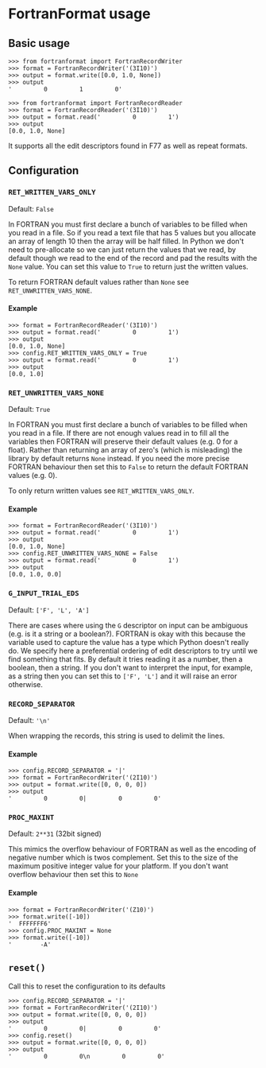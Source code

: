 # FortranFormat usage

## Basic usage

```
>>> from fortranformat import FortranRecordWriter
>>> format = FortranRecordWriter('(3I10)')
>>> output = format.write([0.0, 1.0, None])
>>> output
'         0         1         0'
```

```
>>> from fortranformat import FortranRecordReader
>>> format = FortranRecordReader('(3I10)')
>>> output = format.read('         0         1')
>>> output
[0.0, 1.0, None]
```

It supports all the edit descriptors found in F77 as well as repeat formats.

## Configuration

### `RET_WRITTEN_VARS_ONLY`

Default: `False`

In FORTRAN you must first declare a bunch of variables to be filled when you read in a file. So if you read a text file that has 5 values but you allocate an array of length 10 then the array will be half filled. In Python we don't need to pre-allocate so we can just return the values that we read, by default though we read to the end of the record and pad the results with the `None` value. You can set this value to `True` to return just the written values.

To return FORTRAN default values rather than `None` see `RET_UNWRITTEN_VARS_NONE`.

#### Example

```
>>> format = FortranRecordReader('(3I10)')
>>> output = format.read('         0         1')
>>> output
[0.0, 1.0, None]
>>> config.RET_WRITTEN_VARS_ONLY = True
>>> output = format.read('         0         1')
>>> output
[0.0, 1.0]
```

### `RET_UNWRITTEN_VARS_NONE`

Default: `True`

In FORTRAN you must first declare a bunch of variables to be filled when you read in a file. If there are not enough values read in to fill all the variables then FORTRAN will preserve their default values (e.g. 0 for a float). Rather than returning an array of zero's (which is misleading) the library by default returns `None` instead. If you need the more precise FORTRAN behaviour then set this to `False` to return the default FORTRAN values (e.g. 0).

To only return written values see `RET_WRITTEN_VARS_ONLY`.

#### Example

```
>>> format = FortranRecordReader('(3I10)')
>>> output = format.read('         0         1')
>>> output
[0.0, 1.0, None]
>>> config.RET_UNWRITTEN_VARS_NONE = False
>>> output = format.read('         0         1')
>>> output
[0.0, 1.0, 0.0]
```

### `G_INPUT_TRIAL_EDS`

Default: `['F', 'L', 'A']`

There are cases where using the `G` descriptor on input can be ambiguous (e.g. is it a string or a boolean?). FORTRAN is okay with this because the variable used to capture the value has a type which Python doesn't really do. We specify here a preferential ordering of edit descriptors to try until we find something that fits. By default it tries reading it as a number, then a boolean, then a string. If you don't want to interpret the input, for example, as a string then you can set this to `['F', 'L']` and it will raise an error otherwise.

### `RECORD_SEPARATOR`

Default: `'\n'`

When wrapping the records, this string is used to delimit the lines.

#### Example

```
>>> config.RECORD_SEPARATOR = '|'
>>> format = FortranRecordWriter('(2I10)')
>>> output = format.write([0, 0, 0, 0])
>>> output
'         0         0|         0         0'
```

### `PROC_MAXINT`

Default: `2**31` (32bit signed)

This mimics the overflow behaviour of FORTRAN as well as the encoding of negative number which is twos complement. Set this to the size of the maximum positive integer value for your platform. If you don't want overflow behaviour then set this to `None`

#### Example

```
>>> format = FortranRecordWriter('(Z10)')
>>> format.write([-10])
'  FFFFFFF6'
>>> config.PROC_MAXINT = None
>>> format.write([-10])
'        -A'
```

## `reset()`

Call this to reset the configuration to its defaults

```
>>> config.RECORD_SEPARATOR = '|'
>>> format = FortranRecordWriter('(2I10)')
>>> output = format.write([0, 0, 0, 0])
>>> output
'         0         0|         0         0'
>>> config.reset()
>>> output = format.write([0, 0, 0, 0])
>>> output
'         0         0\n         0         0'

```
